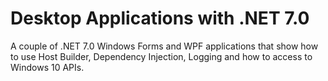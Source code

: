 # Desktop Applications with .NET 7.0
A couple of .NET 7.0 Windows Forms and WPF applications that show how to use Host Builder, Dependency Injection, Logging and how to access to Windows 10 APIs.